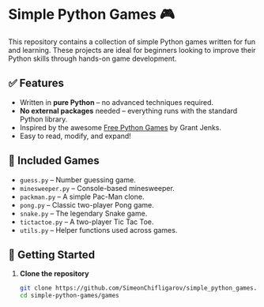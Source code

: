 # Simple Python Games 🎮

This repository contains a collection of simple Python games written for fun and learning. These projects are ideal for
beginners looking to improve their Python skills through hands-on game development.

## ✅ Features

- Written in **pure Python** – no advanced techniques required.
- **No external packages** needed – everything runs with the standard Python library.
- Inspired by the awesome [Free Python Games](https://github.com/grantjenks/free-python-games) by Grant Jenks.
- Easy to read, modify, and expand!

## 📂 Included Games

- `guess.py` – Number guessing game.
- `minesweeper.py` – Console-based minesweeper.
- `packman.py` – A simple Pac-Man clone.
- `pong.py` – Classic two-player Pong game.
- `snake.py` – The legendary Snake game.
- `tictactoe.py` – A two-player Tic Tac Toe.
- `utils.py` – Helper functions used across games.

## 🚀 Getting Started

1. **Clone the repository**
   ```bash
   git clone https://github.com/SimeonChifligarov/simple_python_games.git
   cd simple-python-games/games
